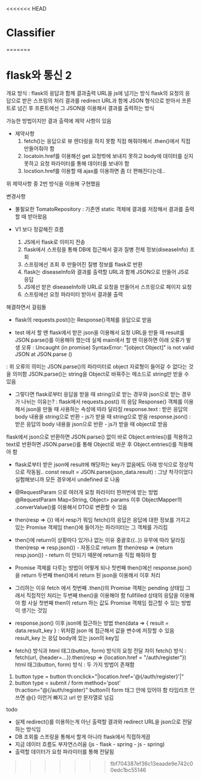 <<<<<<< HEAD
# Classifier
=======
# flask와 통신 2

개요
방식 : flask의 응답과 함께 결과출력 URL을 js에 넘기는 방식
flask의 요청의 응답으로 받은 스프링의 처리 결과를 redirect URL과 함께 JSON 형식으로 받아서 프론트로 넘긴 후 프론트에선 그 JSON을 이용해서 결과를 출력하는 방식

가능한 방법이지만 결과 출력에 제약 사항이 있음
- 제약사항
  1. fetch()는 응답으로 뷰 렌더링을 하지 못함 직접 해줘야해서 .then()에서 직접 만들어줘야 함
  2. locatoin.href를 이용해선 get 요청밖에 보내지 못하고 body에 데이터를 싣지 못하고 요청 파라미터를 통해 데이터를 보내야 함
  3. locstion.href를 이용할 때 ajax를 이용하면 좀 더 편해진다는데..

위 제약사항 중 2번 방식을 이용해 구현했음

변경사항
- 불필요한 TomatoRepository : 기존엔 static 객체에 결과를 저장해서 결과를 출력할 때 받아왔음

- V1 보다 정갈해진 흐름
  1. JS에서 flask로 이미지 전송 
  2. flask에서 스프링을 통해 DB에 접근해서 결과 질병 전체 정보(diseaseInfo) 조회
  3. 스프링에선 조회 후 만들어진 질병 정보를 flask로 반환
  4. flask는 diseaseInfo와 결과를 출력할 URL과 함께 JSON으로 만들어 JS로 응답
  5. JS에선 받은 diseaseInfo와 URL로 요청을 만들어서 스프링으로 페이지 요청
  6. 스프링에선 요청 파라미터 받아서 결과물 출력

해결하면서 걸림돌
  - flask의 requests.post()는 Response()객체를 응답으로 받음

  - test 에서 할 땐 flask에서 받은 json을 이용해서 요청 URL을 만들 때 result를 JSON.parse()를 이용해야 했는데 실제 main에서 할 땐 이용하면 아래 오류가 발생
오류 : Uncaught (in promise) SyntaxError: "[object Object]" is not valid JSON at JSON.parse (<anonymous>)

: 위 오류의 의미는 JSON.parse()의 파라미터로 object 자료형이 들어갈 수 없다는 것을 의미함 JSON.parse()는 string을 Object로 바꿔주는 메소드로 string만 받을 수 있음

  - 그렇다면 flask로부터 응답을 받을 때 string으로 받는 경우와 json으로 받는 경우가 나뉘는 이유는? 
: flask에서 requests.post() 의 응답 Response() 객체를 이용해서 json을 만들 때 사용하는 속성에 따라 달라짐
response.text : 받은 응답의 body 내용을 string으로 반환 - js가 받을 때 string으로 받음
response.json() : 받은 응답의 body 내용을 json으로 반환 - js가 받을 때 object로 받음

flask에서 json으로 반환하면 JSON.parse() 없이 바로 Object.entries()를 적용하고
text로 반환하면 JSON.parse()를 통해 Object로 바꾼 후 Object.entries()를 적용해야 함


  - flask로부터 받은 json에 result에 해당하는 key가 없음에도 아래 방식으로 정상적으로 작동됨..
const result = JSON.parse(json_data.result)
: 그냥 착각이었다 실험해보니까 모든 경우에서 undefined 로 나옴

  - @RequestParam 으로 여러개 요청 파라미터 한꺼번에 받는 방법
@RequestParam Map<String, Object> params
이후 ObjectMapper의 .converValue()를 이용해서 DTO로 변환할 수 있음


   - then(resp => {}) 에서 resp가 뭐임
fetch()의 응답은 응답에 대한 정보를 가지고 있는 Promise 객체임 then()에 들어가는 파라미터는 그 객체를 가리킴

  - then()에 return이 상황마다 있거나 없는 이유
중괄호({..}) 유무에 따라 달라짐
then(resp => resp.json()) - 자동으로 return 함
then(resp => {return resp.json()) - return 이 안되기 때문에 return을 직접 해줘야 함


  - Promise 객체를 다루는 방법이 어떻게 되나
첫번째 then()에선 response.json() 을 return 
두번째 then()에서 return 된 json을 이용해서 이후 처리

  - 그리하는 이유
fetch 에서 첫번째 .then()의 Promise 객체는 pending 상태임 그래서 직접적인 처리는 두번째 then()을 이용해야 함 fullfilled 상태의 응답을 이용해야 함
사실 첫번째 then이 return 하는 값도 Promise 객체임 접근할 수 있는 방법이 생기는 것임

  - response.json() 이후 json에 접근하는 방법
then(data => { result = data.result_key }
: 위처럼 json 에 접근해서 값을 변수에 저장할 수 있음
result_key 는 응답 body에 있는 json의 key임


  - fetch() 방식과 html 태그(button, form) 방식의 요청 전달 차이
fetch() 방식 : fetch(url, {header=...}).then(resp => {location.href = "/auth/register"})
html 태그(button, form) 방식 : 두 가지 방법이 존재함
1. button type = button th:onclick="|location.href='@{/auth/register}'|"
2. button type = submit / form method='post' th:action="@{/auth/register}" button이 form 태그 안에 있어야 함
타임리프 안쓰면 @{} 이런거 빠지고 url 만 문자열로 넘김


todo
- 실제 redirect()를 이용하는게 아닌 출력할 결과와 redirect URL을 json으로 전달하는 방식임
- DB 조회를 스프링을 통해서 할게 아니라 flask에서 직접하게끔
- 지금 데이터 흐름도 부자연스러움 (js - flask - spring - js - spring)
- 출력할 데이터가 요청 파라미터를 통해 전달됨
>>>>>>> fbf704387ef36c13eaade9e742c00edc1bc55146
